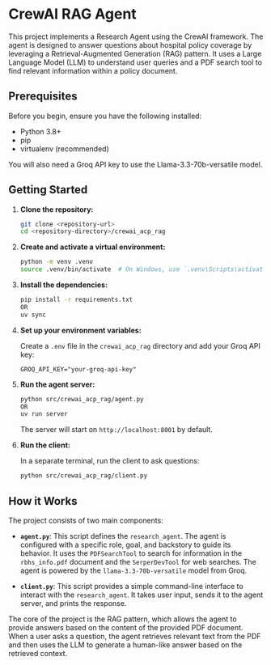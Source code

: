 # CrewAI RAG Agent

This project implements a Research Agent using the CrewAI framework. The agent is designed to answer questions about hospital policy coverage by leveraging a Retrieval-Augmented Generation (RAG) pattern. It uses a Large Language Model (LLM) to understand user queries and a PDF search tool to find relevant information within a policy document.

## Prerequisites

Before you begin, ensure you have the following installed:

*   Python 3.8+
*   pip
*   virtualenv (recommended)

You will also need a Groq API key to use the Llama-3.3-70b-versatile model.

## Getting Started

1.  **Clone the repository:**
    ```bash
    git clone <repository-url>
    cd <repository-directory>/crewai_acp_rag
    ```

2.  **Create and activate a virtual environment:**
    ```bash
    python -m venv .venv
    source .venv/bin/activate  # On Windows, use `.venv\Scripts\activate`
    ```

3.  **Install the dependencies:**
    ```bash
    pip install -r requirements.txt
    OR
    uv sync
    ```

4.  **Set up your environment variables:**

    Create a `.env` file in the `crewai_acp_rag` directory and add your Groq API key:
    ```
    GROQ_API_KEY="your-groq-api-key"
    ```

5.  **Run the agent server:**
    ```bash
    python src/crewai_acp_rag/agent.py
    OR 
    uv run server
    ```
    The server will start on `http://localhost:8001` by default.

6.  **Run the client:**

    In a separate terminal, run the client to ask questions:
    ```bash
    python src/crewai_acp_rag/client.py
    ```

## How it Works

The project consists of two main components:

*   **`agent.py`**: This script defines the `research_agent`. The agent is configured with a specific role, goal, and backstory to guide its behavior. It uses the `PDFSearchTool` to search for information in the `rbhs_info.pdf` document and the `SerperDevTool` for web searches. The agent is powered by the `llama-3.3-70b-versatile` model from Groq.

*   **`client.py`**: This script provides a simple command-line interface to interact with the `research_agent`. It takes user input, sends it to the agent server, and prints the response.

The core of the project is the RAG pattern, which allows the agent to provide answers based on the content of the provided PDF document. When a user asks a question, the agent retrieves relevant text from the PDF and then uses the LLM to generate a human-like answer based on the retrieved context.
